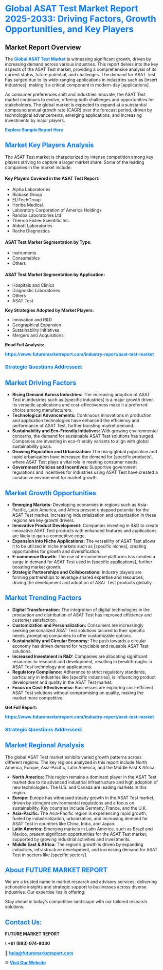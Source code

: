 <h1 style="color: #007BFF;">Global ASAT Test Market Report 2025-2033: Driving Factors, Growth Opportunities, and Key Players</h1>

<section id="overview">
<h2>Market Report Overview</h2>
<p>The <a href="https://www.futuremarketreport.com/industry-report/asat-test-market" style="color: #007BFF; text-decoration: none;"><strong>Global ASAT Test Market</strong></a> is witnessing significant growth, driven by increasing demand across various industries. This report delves into the key aspects of the ASAT Test market, providing a comprehensive analysis of its current status, future potential, and challenges. The demand for ASAT Test has surged due to its wide-ranging applications in industries such as [insert industries], making it a critical component in modern-day [applications].</p>
<p>As consumer preferences shift and industries innovate, the ASAT Test market continues to evolve, offering both challenges and opportunities for stakeholders. The global market is expected to expand at a substantial compound annual growth rate (CAGR) over the forecast period, driven by technological advancements, emerging applications, and increasing investments by major players.</p>
</section>

<section id="overview">
<p><a href="https://www.futuremarketreport.com/request-sample/reportId=127604" style="color: #007BFF; text-decoration: none;"><strong>Explore Sample Report Here</strong></a></p>
</section>

<section id="key-players">
<h2 style="color: #007BFF;">Market Key Players Analysis</h2>
<p>The ASAT Test market is characterized by intense competition among key players striving to capture a larger market share. Some of the leading companies in the market include:</p>
<h4>Key Players Covered in the ASAT Test Report:</h4>
<ul><li>Alpha Laboratories</li><li>Biobase Group</li><li>ELITechGroup</li><li>Horiba Medical.</li><li>Laboratory Corporation of America Holdings</li><li>Randox Laboratories Ltd</li><li>Thermo Fisher Scientific Inc.</li><li>Abbott Laboratories</li><li>Roche Diagnostics</li></ul>
<h4>ASAT Test Market Segmentation by Type:</h4>
<ul><li>Instruments</li><li>Consumables</li><li>Others</li></ul>

<h4>ASAT Test Market Segmentation by Application:</h4>
<ul><li>Hospitals and Clinics</li><li>Diagnostic Laboratories</li><li>Others</li><li>ASAT Test</li></ul>
<p><strong>Key Strategies Adopted by Market Players:</strong></p>
<ul>
<li>Innovation and R&D</li>
<li>Geographical Expansion</li>
<li>Sustainability Initiatives</li>
<li>Mergers and Acquisitions</li>
</ul>
</section>

<section>
<p><strong>Read Full Analysis: </strong></p><a href="https://www.futuremarketreport.com/industry-report/asat-test-market" style="color: #007BFF; text-decoration: none;"><strong>https://www.futuremarketreport.com/industry-report/asat-test-market</strong></a>
<h3 style="color: #007BFF;">Strategic Questions Addressed:</h3>
</section>

<section id="driving-factors">
<h2 style="color: #007BFF;">Market Driving Factors</h2>
<ul>
<li><strong>Rising Demand Across Industries:</strong> The increasing adoption of ASAT Test in industries such as [specific industries] is a major growth driver. Its versatile applications and cost-effectiveness make it a preferred choice among manufacturers.</li>
<li><strong>Technological Advancements:</strong> Continuous innovations in production and application technologies have enhanced the efficiency and performance of ASAT Test, further boosting market demand.</li>
<li><strong>Sustainability and Eco-Friendly Initiatives:</strong> With growing environmental concerns, the demand for sustainable ASAT Test solutions has surged. Companies are investing in eco-friendly variants to align with global sustainability goals.</li>
<li><strong>Growing Population and Urbanization:</strong> The rising global population and rapid urbanization have increased the demand for [specific products], where ASAT Test plays a vital role in meeting consumer needs.</li>
<li><strong>Government Policies and Incentives:</strong> Supportive government regulations and incentives for industries using ASAT Test have created a conducive environment for market growth.</li>
</ul>
</section>

<section id="growth-opportunities">
<h2 style="color: #007BFF;">Market Growth Opportunities</h2>
<ul>
<li><strong>Emerging Markets:</strong> Developing economies in regions such as Asia-Pacific, Latin America, and Africa present untapped potential for the ASAT Test market. Increasing industrialization and urbanization in these regions are key growth drivers.</li>
<li><strong>Innovative Product Development:</strong> Companies investing in R&D to create innovative ASAT Test products with enhanced features and applications are likely to gain a competitive edge.</li>
<li><strong>Expansion into Niche Applications:</strong> The versatility of ASAT Test allows it to be utilized in niche markets such as [specific niches], creating opportunities for growth and diversification.</li>
<li><strong>E-commerce Growth:</strong> The rise of e-commerce platforms has created a surge in demand for ASAT Test used in [specific applications], further boosting market growth.</li>
<li><strong>Strategic Partnerships and Collaborations:</strong> Industry players are forming partnerships to leverage shared expertise and resources, driving the development and adoption of ASAT Test products globally.</li>
</ul>
</section>

<section id="trending-factors">
<h2 style="color: #007BFF;">Market Trending Factors</h2>
<ul>
<li><strong>Digital Transformation:</strong> The integration of digital technologies in the production and distribution of ASAT Test has improved efficiency and customer satisfaction.</li>
<li><strong>Customization and Personalization:</strong> Consumers are increasingly seeking personalized ASAT Test solutions tailored to their specific needs, prompting companies to offer customizable options.</li>
<li><strong>Sustainability and Circular Economy:</strong> The push towards a circular economy has driven demand for recyclable and reusable ASAT Test solutions.</li>
<li><strong>Increased Investment in R&D:</strong> Companies are allocating significant resources to research and development, resulting in breakthroughs in ASAT Test technology and applications.</li>
<li><strong>Regulatory Compliance:</strong> Adherence to strict regulatory standards, particularly in industries like [specific industries], is influencing product development and quality in the ASAT Test market.</li>
<li><strong>Focus on Cost-Effectiveness:</strong> Businesses are exploring cost-efficient ASAT Test solutions without compromising on quality, making the market more competitive.</li>
</ul>
</section>

<section>
<p><strong>Get Full Report: </strong></p><a href="https://www.futuremarketreport.com/industry-report/asat-test-market" style="color: #007BFF; text-decoration: none;"><strong>https://www.futuremarketreport.com/industry-report/asat-test-market</strong></a>
<h3 style="color: #007BFF;">Strategic Questions Addressed:</h3>
</section>


<section id="regional-analysis">
<h2 style="color: #007BFF;">Market Regional Analysis</h2>
<p>The global ASAT Test market exhibits varied growth patterns across different regions. The key regions analyzed in this report include North America, Europe, Asia-Pacific, Latin America, and the Middle East & Africa:</p>
<ul>
<li><strong>North America:</strong> This region remains a dominant player in the ASAT Test market due to its advanced industrial infrastructure and high adoption of new technologies. The U.S. and Canada are leading markets in this region.</li>
<li><strong>Europe:</strong> Europe has witnessed steady growth in the ASAT Test market, driven by stringent environmental regulations and a focus on sustainability. Key countries include Germany, France, and the U.K.</li>
<li><strong>Asia-Pacific:</strong> The Asia-Pacific region is experiencing rapid growth, fueled by industrialization, urbanization, and increasing demand for ASAT Test in countries like China, India, and Japan.</li>
<li><strong>Latin America:</strong> Emerging markets in Latin America, such as Brazil and Mexico, present significant opportunities for the ASAT Test market, supported by growing industrial activities and investments.</li>
<li><strong>Middle East & Africa:</strong> The region’s growth is driven by expanding industries, infrastructure development, and increasing demand for ASAT Test in sectors like [specific sectors].</li>
</ul>
</section>

<footer>
<h2 style="color: #007BFF;">About FUTURE MARKET REPORT</h2>
<p>We are a trusted name in market research and advisory services, delivering actionable insights and strategic support to businesses across diverse industries. Our expertise lies in offering:</p>

<p>Stay ahead in today’s competitive landscape with our tailored research solutions.</p>

<h2 style="color: #007BFF;">Contact Us:</h2>
<p><strong>FUTURE MARKET REPORT</strong></p>
<p>📞 <strong>+91 (883) 074-8030</strong></p>
<p>📧 <strong><a href="mailto:help@futuremarketreport.com" style="color: #007BFF;">help@futuremarketreport.com</a></strong></p>
<p>🌐 <strong><a href="https://www.futuremarketreport.com/" style="color: #007BFF;">Visit Our Website</a></strong></p>
</footer>